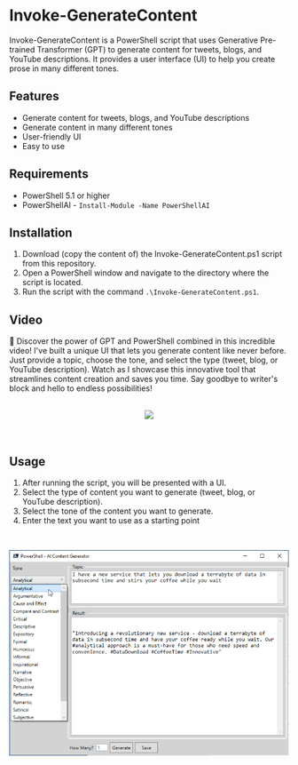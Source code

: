 # Invoke-GenerateContent

Invoke-GenerateContent is a PowerShell script that uses Generative Pre-trained Transformer (GPT) to generate content for tweets, blogs, and YouTube descriptions. It provides a user interface (UI) to help you create prose in many different tones.

## Features

- Generate content for tweets, blogs, and YouTube descriptions
- Generate content in many different tones
- User-friendly UI
- Easy to use

## Requirements

- PowerShell 5.1 or higher
- PowerShellAI - `Install-Module -Name PowerShellAI`

## Installation

1. Download (copy the content of) the Invoke-GenerateContent.ps1 script from this repository.
2. Open a PowerShell window and navigate to the directory where the script is located.
3. Run the script with the command `.\Invoke-GenerateContent.ps1`.

## Video

🚀 Discover the power of GPT and PowerShell combined in this incredible video! I've built a unique UI that lets you generate content like never before. Just provide a topic, choose the tone, and select the type (tweet, blog, or YouTube description). Watch as I showcase this innovative tool that streamlines content creation and saves you time. Say goodbye to writer's block and hello to endless possibilities!
<br/>
<br/>

<p align="center">
<a href="https://youtu.be/r9eBLiELgH0"><img src="https://img.youtube.com/vi/r9eBLiELgH0/0.jpg" width="400"></a>
</p>

<br/>

## Usage

1. After running the script, you will be presented with a UI.
2. Select the type of content you want to generate (tweet, blog, or YouTube description).
3. Select the tone of the content you want to generate.
4. Enter the text you want to use as a starting point

<br>

![](media/UI.png)